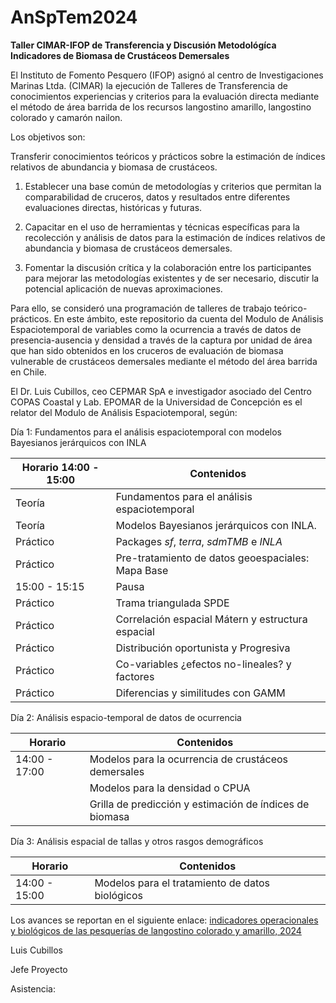 # AnSpTem2024

**Taller CIMAR-IFOP de Transferencia y Discusión Metodológíca Indicadores de Biomasa de Crustáceos Demersales**

El Instituto de Fomento Pesquero (IFOP) asignó al centro de Investigaciones Marinas Ltda. (CIMAR) la ejecución de Talleres de Transferencia de conocimientos experiencias y criterios para la evaluación directa mediante el método de área barrida de los recursos langostino amarillo, langostino colorado y camarón nailon.

Los objetivos son:

Transferir conocimientos teóricos y prácticos sobre la estimación de índices relativos de abundancia y biomasa de crustáceos.

1. Establecer una base común de metodologías y criterios que permitan la comparabilidad de cruceros, datos y resultados entre diferentes evaluaciones directas, históricas y futuras.

2.	Capacitar en el uso de herramientas y técnicas específicas para la recolección y análisis de datos para la estimación de índices relativos de abundancia y biomasa de crustáceos demersales.

2.	Fomentar la discusión crítica y la colaboración entre los participantes para mejorar las metodologías existentes y de ser necesario, discutir la potencial aplicación de nuevas aproximaciones.

Para ello, se consideró una programación de talleres de trabajo teórico-prácticos. En este ámbito, este repositorio da cuenta del Modulo de Análisis Espaciotemporal de variables como la ocurrencia a través de datos de presencia-ausencia y densidad a través de la captura por unidad de área que han sido obtenidos en los cruceros de evaluación de biomasa vulnerable de crustáceos demersales mediante el método del área barrida en Chile.

El Dr. Luis Cubillos, ceo CEPMAR SpA e investigador asociado del Centro COPAS Coastal y Lab. EPOMAR de la Universidad de Concepción  es el relator del Modulo de Análisis Espaciotemporal, según:

Día 1: Fundamentos para el análisis espaciotemporal con modelos Bayesianos jerárquicos con INLA 

Horario 14:00 - 15:00       | Contenidos
--------------|--------------------------
Teoría | Fundamentos para el análisis espaciotemporal
Teoría | Modelos Bayesianos jerárquicos con INLA.
Práctico | Packages _sf_, _terra_, _sdmTMB_ e _INLA_
Práctico | Pre-tratamiento de datos geoespaciales: Mapa Base
15:00 - 15:15 | Pausa
Práctico | Trama triangulada SPDE
Práctico | Correlación espacial Mátern y estructura espacial
Práctico | Distribución oportunista y Progresiva
Práctico | Co-variables ¿efectos no-lineales? y factores
Práctico | Diferencias y similitudes con GAMM

Día 2: Análisis espacio-temporal de datos de ocurrencia

Horario       | Contenidos
--------------|--------------------------
14:00 - 17:00 | Modelos para la ocurrencia de crustáceos demersales
              | Modelos para la densidad o CPUA
              | Grilla de predicción y estimación de índices de biomasa

Día 3: Análisis espacial de tallas y otros rasgos demográficos

Horario       | Contenidos
--------------|--------------------------
14:00 - 15:00 | Modelos para el tratamiento de datos biológicos


Los avances se reportan en el siguiente enlace: [indicadores operacionales y biológicos de las pesquerías de langostino colorado y amarillo, 2024]( https://luisacubillos.github.io/Indicadores_camanchaca/)

Luis Cubillos

Jefe Proyecto

Asistencia:

